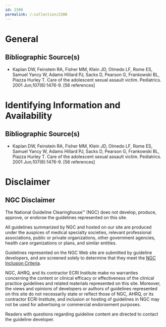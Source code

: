 ```yaml
---
id: 2308
permalink: /:collection/2308
---
```


# General

## Bibliographic Source(s)

- Kaplan DW, Feinstein RA, Fisher MM, Klein JD, Olmedo LF, Rome ES, Samuel Yancy W, Adams Hillard PJ, Sacks D, Pearson G, Frankowski BL, Piazza Hurley T. Care of the adolescent sexual assault victim. Pediatrics. 2001 Jun;107(6):1476-9. [56 references]

# Identifying Information and Availability

## Bibliographic Source(s)

- Kaplan DW, Feinstein RA, Fisher MM, Klein JD, Olmedo LF, Rome ES, Samuel Yancy W, Adams Hillard PJ, Sacks D, Pearson G, Frankowski BL, Piazza Hurley T. Care of the adolescent sexual assault victim. Pediatrics. 2001 Jun;107(6):1476-9. [56 references]

# Disclaimer

## NGC Disclaimer

The National Guideline Clearinghouse™ (NGC) does not develop, produce, approve, or endorse the guidelines represented on this site.

All guidelines summarized by NGC and hosted on our site are produced under the auspices of medical specialty societies, relevant professional associations, public or private organizations, other government agencies, health care organizations or plans, and similar entities.

Guidelines represented on the NGC Web site are submitted by guideline developers, and are screened solely to determine that they meet the [NGC Inclusion Criteria](/help-and-about/summaries/inclusion-criteria).

NGC, AHRQ, and its contractor ECRI Institute make no warranties concerning the content or clinical efficacy or effectiveness of the clinical practice guidelines and related materials represented on this site. Moreover, the views and opinions of developers or authors of guidelines represented on this site do not necessarily state or reflect those of NGC, AHRQ, or its contractor ECRI Institute, and inclusion or hosting of guidelines in NGC may not be used for advertising or commercial endorsement purposes.

Readers with questions regarding guideline content are directed to contact the guideline developer.


